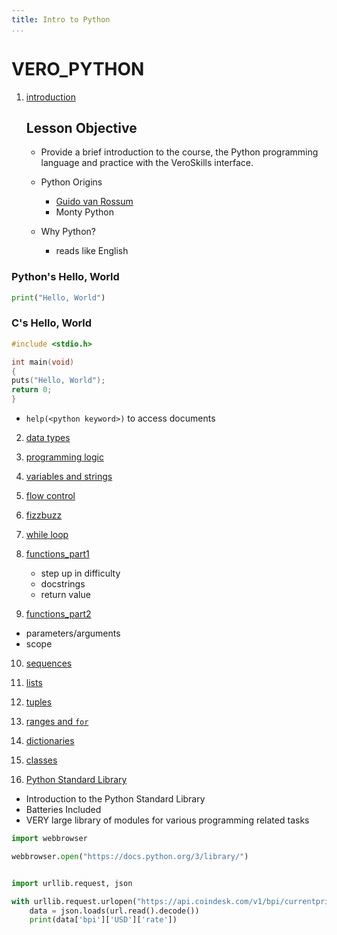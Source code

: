 ```yaml
---
title: Intro to Python
...
```


# VERO_PYTHON


1. [introduction](./lessons/01lesson/index.html)

   ## Lesson Objective

   - Provide a brief introduction to the course, the Python programming language and practice with the VeroSkills interface.

   - Python Origins
     - [Guido van Rossum]("https://gvanrossum.github.io")
     - Monty Python
   - Why Python?
     - reads like English

### Python's Hello, World

```python
print("Hello, World")
```

### C's Hello, World

```c
#include <stdio.h>

int main(void)
{
puts("Hello, World");
return 0;
}
```
   - `help(<python keyword>)` to access documents



2. [data types](./lessons/02lesson/index.html) 


3. [programming logic](./lessons/03lesson/index.html)


4. [variables and strings](./lessons/04lesson/index.html)


5. [flow control](./lessons/05lesson/index.html)


6. [fizzbuzz](./lessons/06lesson/index.html)



7. [while loop](./lessons/07lesson/index.html)



8. [functions_part1](./lessons/08lesson/index.html)

   - step up in difficulty
   - docstrings
   - return value


9.  [functions_part2](./lessons/09lesson/index.html)

   - parameters/arguments
   - scope

10. [sequences](./lessons/10lesson/index.html)



11. [lists](./lessons/11lesson/index.html)


12. [tuples](./lessons/12lesson/index.html)



13. [ranges and `for`](./lessons/13lesson/index.html)



14. [dictionaries](./lessons/14lesson/index.html)


15. [classes](./lessons/15lesson/index.html)


16. [Python Standard Library](./lessons/16lesson/index.html)

   - Introduction to the Python Standard Library
   - Batteries Included
   - VERY large library of modules for various programming related tasks

```python
import webbrowser

webbrowser.open("https://docs.python.org/3/library/")
```

```python

import urllib.request, json

with urllib.request.urlopen("https://api.coindesk.com/v1/bpi/currentprice.json") as url:
    data = json.loads(url.read().decode())
    print(data['bpi']['USD']['rate'])
```